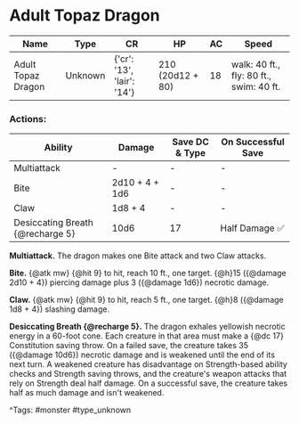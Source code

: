 # Adult Topaz Dragon

| Name | Type | CR | HP | AC | Speed |
|------|------|----|----|----|-------|
| Adult Topaz Dragon | Unknown | {'cr': '13', 'lair': '14'} | 210 (20d12 + 80) | 18 | walk: 40 ft., fly: 80 ft., swim: 40 ft. |

### Actions:

| Ability | Damage | Save DC & Type | On Successful Save |
|---------|--------|----------------|--------------------|
| Multiattack | - | - | - |
| Bite | 2d10 + 4 + 1d6 | - | - |
| Claw | 1d8 + 4 | - | - |
| Desiccating Breath {@recharge 5} | 10d6 | 17 | Half Damage ✅ |


**Multiattack.** The dragon makes one Bite attack and two Claw attacks.

**Bite.** {@atk mw} {@hit 9} to hit, reach 10 ft., one target. {@h}15 ({@damage 2d10 + 4}) piercing damage plus 3 ({@damage 1d6}) necrotic damage.

**Claw.** {@atk mw} {@hit 9} to hit, reach 5 ft., one target. {@h}8 ({@damage 1d8 + 4}) slashing damage.

**Desiccating Breath {@recharge 5}.** The dragon exhales yellowish necrotic energy in a 60-foot cone. Each creature in that area must make a {@dc 17} Constitution saving throw. On a failed save, the creature takes 35 ({@damage 10d6}) necrotic damage and is weakened until the end of its next turn. A weakened creature has disadvantage on Strength-based ability checks and Strength saving throws, and the creature's weapon attacks that rely on Strength deal half damage. On a successful save, the creature takes half as much damage and isn't weakened.

^Tags: #monster #type_unknown